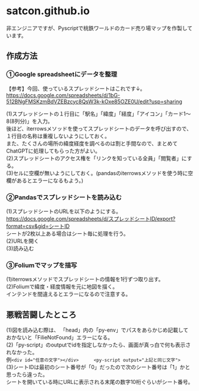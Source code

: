 # satcon.github.io
非エンジニアですが、Pyscriptで桃鉄ワールドのカード売り場マップを作製しています。  

## 作成方法
### ①Google spreadsheetにデータを整理
【参考】今回、使っているスプレッドシートはこれです↓。  
https://docs.google.com/spreadsheets/d/1bG-512BNgFMSKzmBdVZEBzcyc8QsW3k-kOxe85OZE0U/edit?usp=sharing  

(1)スプレッドシートの１行目に「駅名」「緯度」「経度」「アイコン」「カード1～8(8列分)」を入力。  
 後ほど、iterrowsメソッドを使ってスプレッドシートのデータを呼び出すので、１行目の名称は重複しないようにしておく。  
 また、たくさんの場所の緯度経度を調べるのは割と手間なので、まとめてChatGPTに処理してもらった方がよい。  
(2)スプレッドシートのアクセス権を「リンクを知っている全員」「閲覧者」にする。  
(3)セルに空欄が無いようにしておく。(pandasのiterrowsメソッドを使う時に空欄があるとエラーになるもよう。)  

### ②Pandasでスプレッドシートを読み込む
(1)スプレッドシートのURLを以下のようにする。  
https://docs.google.com/spreadsheets/d/スプレッドシートID/export?format=csv&gid=シートID  
シートが2枚以上ある場合はシート毎に処理を行う。    
(2)URLを開く  
(3)読み込む  

### ③Foliumでマップを描写
(1)iterrowsメソッドでスプレッドシートの情報を1行ずつ取り出す。  
(2)Foliumで緯度・経度情報を元に地図を描く。  
インテンドを間違えるとエラーになるので注意する。

## 悪戦苦闘したところ
(1)図を読み込む際は、 「head」内の「py-env」でパスをあらかじめ記載しておかないと「FilieNotFound」エラーになる。  
(2)「py-script」のoutputでidを指定しなかったら、画面が真っ白で何も表示されなかった。  
例```<div id="任意の文字"></div>  　 
<py-script output="上記と同じ文字">```  
(3)シートIDは最初のシート番号が「0」だったので次のシート番号は「1」かと思ったら違った。  
シートを開いている時にURLに表示される末尾の数字10桁ぐらいがシート番号。

